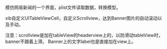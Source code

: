 模仿网易新闻的一个界面，plist文件读取数据，转换模型。

xib自定义UITableViewCell，自定义Scrollview，达到Banner图片的自动滚动以及手动。

注意：scrollview是加在tableView的headerview上的，以防滑动tableView时，banner不跟着上滑。
	Banner上的文字label也是直接加在view上。